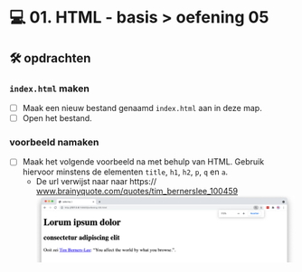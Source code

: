 # 💻 01. HTML - basis > oefening 05

## 🛠️ opdrachten

### `index.html` maken

- [ ] Maak een nieuw bestand genaamd `index.html` aan in deze map.
- [ ] Open het bestand.

### voorbeeld namaken

- [ ] Maak het volgende voorbeeld na met behulp van HTML. Gebruik hiervoor minstens de elementen `title`, `h1`, `h2`, `p`, `q` en `a`.
  - De url verwijst naar naar https://
www.brainyquote.com/quotes/tim_bernerslee_100459
![Alt text](image.png)
